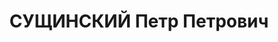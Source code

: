 ---
title: СУЩИНСКИЙ Петр Петрович
description: "Род. в 1875, обр.: высшее. Проживал: Новочеркасск. Геолог, профессор,\
  \ директор Северо-Кавказского Геолкома \n  Арестован 01.1931. Приговор: 12.1931\
  \ – ИТЛ, работал на Вайгаче, осв. в 1937"
---